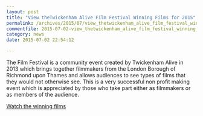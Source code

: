 ```yaml
---
layout: post
title: "View theTwickenham Alive Film Festival Winning Films for 2015"
permalink: /archives/2015/07/view_thetwickenham_alive_film_festival_winning_fil.html
commentfile: 2015-07-02-view_thetwickenham_alive_film_festival_winning_fil
category: news
date: 2015-07-02 22:54:12

---
```


The Film Festival is a community event created by Twickenham Alive in 2013 which brings together filmmakers from the London Borough of Richmond upon Thames and allows audiences to see types of films that they would not otherwise see. This is a very successful non profit making event which is appreciated by those who take part either as filmmakers or as members of the audience.

[Watch the winning films](http://www.twickenhamfilmfestival.com/films15.html)
